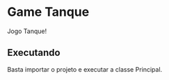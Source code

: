 # Game Tanque

Jogo Tanque!

## Executando

Basta importar o projeto e executar a classe Principal.
